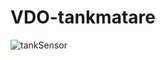 # VDO-tankmatare

![tankSensor](https://user-images.githubusercontent.com/5285411/127146263-1dce8a2a-d881-4849-9826-c0de158c24ff.png)
